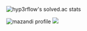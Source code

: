 ![hyp3rflow's solved.ac stats](https://github-readme-solvedac.hyp3rflow.vercel.app/api/?handle=hechargu)

![mazandi profile](http://mazandi.herokuapp.com/api?handle=hechargu&theme=dark)
<img src="http://mazandi.herokuapp.com/api?handle=hechargu&theme=dark"/>
